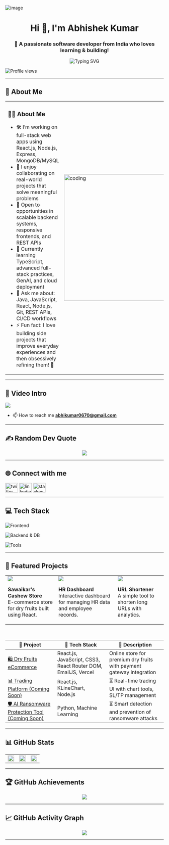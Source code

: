 ![image](https://user-images.githubusercontent.com/118982365/210008467-32f26997-94c9-47d9-a253-1896f4fcb9f9.png)
<h1 align="center">Hi 👋, I'm Abhishek Kumar</h1>
<h3 align="center">🚀 A passionate software developer from India who loves learning & building!</h3>

<p align="center">
<img src="https://readme-typing-svg.demolab.com?font=Fira+Code&weight=600&pause=1000&color=2FF7DF&center=true&vCenter=true&width=435&lines=Hey!+I'm+Abhishek+Kumar;Full+Stack+Developer;Java+%7C+React+%7C+Node.js+%7C+MySQL;Let's+Build+Something+Cool+Together!" alt="Typing SVG" />
</p>

<p align="left">
<img src="https://komarev.com/ghpvc/?username=abhikumar0670&label=Profile%20views&color=0e75b6&style=flat" alt="Profile views"/>
</p>

---
## 💫 About Me
<table>
  <tr>
    <td valign="top" width="60%">

### 🦸‍♂️ About Me

- 🛠️ I’m working on full-stack web apps using React.js, Node.js, Express, MongoDB/MySQL  
- 🧠 I enjoy collaborating on real-world projects that solve meaningful problems  
- 🚀 Open to opportunities in scalable backend systems, responsive frontends, and REST APIs  
- 🌱 Currently learning TypeScript, advanced full-stack practices, GenAI, and cloud deployment  
- 💬 Ask me about: Java, JavaScript, React, Node.js, Git, REST APIs, CI/CD workflows  
- ⚡ Fun fact: I love building side projects that improve everyday experiences and then obsessively refining them! 🚀

</td>
    <td>
      <img src="https://user-images.githubusercontent.com/118982365/210008554-eae748c7-fc53-4f47-b683-939d1ca7444d.png" alt="coding" width="400"/>
    </td>
  </tr>
</table>



---

## 🎥 Video Intro
<p align="left">
<a href="https://guns.lol/kumar_abhi" target="_blank">
<img src="https://img.shields.io/badge/🎥 Watch My Intro-blueviolet?style=for-the-badge"/>
</a>
</p>

- 📫 How to reach me **abhikumar0670@gmail.com**
---

## ✍️ Random Dev Quote
<div align="center">
<img src="https://quotes-github-readme.vercel.app/api?type=horizontal&theme=tokyonight"/>
</div>

---

## 🌐 Connect with me

<p align="left">
<a href="https://x.com/abhikumar180" target="blank"><img align="center" src="https://raw.githubusercontent.com/rahuldkjain/github-profile-readme-generator/master/src/images/icons/Social/twitter.svg" alt="twitter" height="30" width="40" /></a>
<a href="https://linkedin.com/in/abhishek-kumar-b02787229" target="blank"><img align="center" src="https://raw.githubusercontent.com/rahuldkjain/github-profile-readme-generator/master/src/images/icons/Social/linked-in-alt.svg" alt="linkedin" height="30" width="40" /></a>
<a href="https://stackoverflow.com/users/abhishek-kumar" target="blank"><img align="center" src="https://raw.githubusercontent.com/rahuldkjain/github-profile-readme-generator/master/src/images/icons/Social/stack-overflow.svg" alt="stackoverflow" height="30" width="40" /></a>
</p>

---

## 💻 Tech Stack
<p align="left">
  <img src="https://skillicons.dev/icons?i=html,css,js,react,nextjs,tailwind" alt="Frontend" />
</p>
<p align="left">
  <img src="https://skillicons.dev/icons?i=nodejs,express,java,spring,mongodb,mysql" alt="Backend & DB" />
</p>
<p align="left">
  <img src="https://skillicons.dev/icons?i=git,github,linux,docker,postman,figma" alt="Tools" />
</p>


---

## 🚀 Featured Projects

<!-- Card Style Featured Projects -->
<table align="center">
<tr>
  <td>
  <a href="https://sawaikar-s-cashew-store.vercel.app/">
    <img src="https://img.shields.io/badge/Sawaikar's Cashew Store-Live Demo-green?style=for-the-badge&logo=vercel" />
  </a>
  <p><strong>Sawaikar's Cashew Store</strong><br>E-commerce store for dry fruits built using React.</p>
</td>
  <td>
    <a href="https://hr-dashboard-webapp-pn4i7k1ed-abhishek-kumars-projects-1de91d80.vercel.app/">
      <img src="https://img.shields.io/badge/HR Dashboard-Live Demo-blue?style=for-the-badge&logo=vercel" />
    </a>
    <p><strong>HR Dashboard</strong><br>Interactive dashboard for managing HR data and employee records.</p>
  </td>
  <td>
    <a href="https://url-shortener-ten-beta.vercel.app/">
      <img src="https://img.shields.io/badge/URL--Shortener-Live Demo-blue?style=for-the-badge&logo=vercel" />
    </a>
    <p><strong>URL Shortener</strong><br>A simple tool to shorten long URLs with analytics.</p>
  </td>
</tr>
</table>

<!-- Table Style with Tech Stack and Status -->
<br>

| 📌 Project | 🧰 Tech Stack | 📝 Description |
|-----------|---------------|----------------|
| [🛍️ Dry Fruits eCommerce](https://sawaikar-s-cashew-store.vercel.app/) | React.js, JavaScript, CSS3, React Router DOM, EmailJS, Vercel | Online store for premium dry fruits with payment gateway integration |
| [📊 Trading Platform (Coming Soon)]() | React.js, KLineChart, Node.js | ⏳ Real-time trading UI with chart tools, SL/TP management |
| [🛡️ AI Ransomware Protection Tool (Coming Soon)]() | Python, Machine Learning | ⏳ Smart detection and prevention of ransomware attacks |



---

## 📊 GitHub Stats

<table>
  <tr>
    <td align="center" width="33%">
      <img src="https://github-readme-stats.vercel.app/api?username=abhikumar0670&theme=tokyonight&show_icons=true" width="100%"/>
    </td>
    <td align="center" width="33%">
      <img src="https://github-readme-stats.vercel.app/api/top-langs/?username=abhikumar0670&layout=compact&theme=tokyonight" width="100%"/>
    </td>
    <td align="center" width="33%">
      <!-- Replace with working alternative below -->
      <img src="https://awesome-github-stats.azurewebsites.net/user-stats/abhikumar0670?theme=tokyonight" width="100%"/>
    </td>
  </tr>
</table>



---

## 🏆 GitHub Achievements
<p align="center">
  <img src="https://github-profile-trophy.vercel.app/?username=abhikumar0670&theme=tokyonight&column=7" />
</p>

---

## 📈 GitHub Activity Graph

<div align="center">
  <img src="https://github-readme-activity-graph.vercel.app/graph?username=abhikumar0670&theme=tokyo-night&hide_border=true" />
</div>



---





